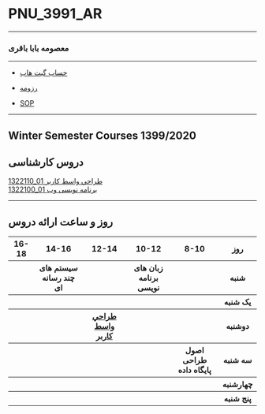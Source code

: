 # PNU_3991_AR
---------
### معصومه بابا باقری
 
---
- [حساب گیت هاب](https://github.com/masomebababagheri)

- [رزومه](https://github.com/masomebababagheri/masomebababagheri.github.io)

- [SOP]()


------------------
## Winter Semester Courses 1399/2020

## دروس کارشناسی



[1322110_01 طراحي واسط كاربر ](https://github.com/masomebababagheri/PNU_3991_AR/tree/main/UserInterfaceDesgin)
<br>
[1322100_01 برنامه نویسی وب ](https://github.com/AliRazavi-edu/PNU_3991/tree/master/_BSc/WebProgramming)

--------------
## روز و ساعت ارائه دروس

<table style="width:100%">
  <tr>
    <th >16-18</th>
    <th >14-16</th>
    <th >12-14</th>
    <th>10-12</th>
    <th>8-10</th>
    <th>روز</th>
  </tr>
  <tr>
    <th ></th>
    <th >سیستم های چند رسانه ای</th>
    <th ></th>
    <th>زبان های برنامه نویسی</th>
    <th></th>
    <th>شنبه</th>
  </tr>
   <tr>
    <th ></th>
    <th ></th>
    <th ></th>
    <th></th>
    <th ></th>
    <th>یک شنبه</th>
  </tr>
   <tr>
     <th ></th>
     <th ></th>
     <th><a  href="https://github.com/AliRazavi-edu/PNU_3991/tree/master/_BSc/UserInterfaceDesgin">طراحي واسط كاربر</a></th>
    <th></th>
    <th></th>   
    <th>دوشنبه</th>
  </tr>
   <tr>
    <th ></th>
    <th ></th>
    <th></th>
    <th></th>
    <th >اصول طراحی پایگاه داده</th>
    <th>سه شنبه</th>
  </tr>
   <tr>
    <th ></th>
    <th ></th>
    <th></th>
    <th></th>
     <th ></th>
    <th>چهارشنبه</th>
  </tr>
   <tr>
   <th ></th>
    <th ></th>
     <th ></th>
     <th ></th>
     <th><a></a></th>
    <th>پنج شنبه</th>
  </tr>
</table>
